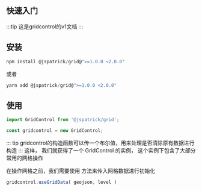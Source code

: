 ## 快速入门

:::tip
这是gridcontrol的v1文档
:::

## 安装

```javascript
npm install @jspatrick/grid@">=1.0.0 <2.0.0"
```
或者
```javascript
yarn add @jspatrick/grid@">=1.0.0 <2.0.0"
```

## 使用
```javascript
import GridControl from '@jspatrick/grid';

const gridcontrol = new GridControl;
```
::: tip
gridcontrol的构造函数可以传一个布尔值，用来处理是否清除原有数据进行构造
:::
这样， 我们就获得了一个 GridControl 的实例，
这个实例下包含了大部分常用的网格操作

在操作网格之前，我们需要使用 <Href value="useGridData" href="/v1.x/Variable.html#usegriddata" /> 
方法来传入网格数据进行初始化
```javascript
gridcontrol.useGridData( geojson, level )
```
